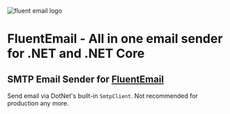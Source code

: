 ![fluent email logo](https://raw.githubusercontent.com/lukencode/FluentEmail/master/assets/fluentemail_logo_64x64.png "FluentEmail")

# FluentEmail - All in one email sender for .NET and .NET Core

## SMTP Email Sender for [FluentEmail](https://github.com/jcamp-code/FluentEmail)

Send email via DotNet's built-in `SmtpClient`.  Not recommended for production any more.